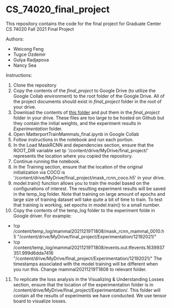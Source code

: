 # CS_74020_final_project

This repository contains the code for the final project for Graduate Center CS 74020 Fall 2021 Final Project


Authors:
- Weicong Feng
- Tugce Ozdemir
- Gulya Radjapova
- Nancy Sea

Instructions: 

1. Clone the repository
2. Copy the contents of the _final_project_ to Google Drive (to utilize the Google Collab environment) to the root folder of the Google Drive. All of the project documents should exist in _final_project_ folder in the root of your drive.
3. Download the contents of [this folder](https://drive.google.com/drive/folders/13Ce-GzKKSdmkB5mkr2w5MtV1dJxfOW7J?usp=sharing) and put them in the _final_project_ folder in your drive. These files are too large to be hosted on Github but they contain the initial weights, and the experiment results in _Experimentation_ folder.
4. Open MatterportTrainMammals_final.ipynb in Google Collab
5. Follow instructions in the notebook and run each portion.
6. In the Load MaskRCNN and dependencies section, ensure that the ROOT_DIR variable set tp '/content/drive/MyDrive/final_project/' represents the location where you copied the repository.
7. Continue running the notebook.
8. In the Training section, ensure that the location of the original initialization via COCO is '/content/drive/MyDrive/final_project/mask_rcnn_coco.h5'  in your drive.
9. model.train() function allows you to train the model based on the configurations of interest. The resulting experiment results will be saved in the temp_log folder. Note that training on large amount of epochs and large size of training dataset will take quite a bit of time to train. To test that training is working, set epochs in model.train() to a small number.
10. Copy the contents of the temp_log folder to the experiment folde in Google driver. For example:
 * !cp /content/temp_log/mammal20211219T1808/mask_rcnn_mammal_0010.h5 "/content/drive/MyDrive/final_project/Experimentation/12192021/" 
* !cp /content/temp_log/mammal20211219T1808/events.out.tfevents.1639937351.999d6dda7416 "/content/drive/MyDrive/final_project/Experimentation/12192021/"
The timestamps associated with the model training will be different when you run this. Change mammal20211219T1808 to relevant folder.
11. To replicate the loss analysis in the Visualizing & Understanding Losses section, ensure that the location of the experimentation folder is in /content/drive/MyDrive/final_project/Experimentation/. This folder will contain all the results of experiments we have conducted. We use tensor board to visualize losses.
